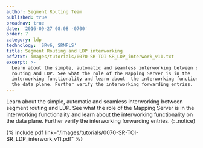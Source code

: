 ```yaml
---
author: Segment Routing Team
published: true
breadnav: true
date: '2016-09-27 08:08 -0700'
order: 7
category: ldp
technology: 'SRv6, SRMPLS'
title: Segment Routing and LDP interworking
pdf2txt: images/tutorials/0070-SR-TOI-SR_LDP_interwork_v11.txt
excerpt: >-
  Learn about the simple, automatic and seamless interworking between segment
  routing and LDP. See what the role of the Mapping Server is in the
  interworking functionality and learn about  the interworking functionality on
  the data plane. Further verify the interworking forwarding entries.
---
```


Learn about the simple, automatic and seamless interworking between segment routing and LDP. See what the role of the Mapping Server is in the interworking functionality and learn about  the interworking functionality on the data plane. Further verify the interworking forwarding entries.
{: .notice}  

{% include pdf link="/images/tutorials/0070-SR-TOI-SR_LDP_interwork_v11.pdf" %}

